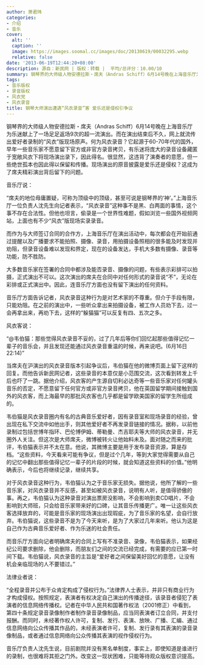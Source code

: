 ```yaml
---
author: 萧君玮
categories:
- 介绍
- 音乐
cover:
  alt: ''
  caption: ''
  image: https://images.soomal.cc/images/doc/20130619/00032295.webp
  relative: false
date: '2013-06-19T12:44:20+08:00'
description: 源自：新民网 | 版权：转载 |  平均/总评分：10.00/10
summary: 钢琴界的大师级人物安德拉斯・席夫（Andras Schiff）6月14号晚在上海音乐厅为乐迷献上了一场足足返场9次的超一流演出。而在演出结束后不久，网上就流传出爱好者录制的“风衣”版现场原声。何为风衣录音？它起源于60-70年代的国外，早年一些音乐家不愿意留下官方或非官方录音拷贝，有乐迷将庞大的录音设备藏匿于宽敞风衣下将现场演出录下……
tags:
- 音乐版权
- 录音版权
- 风衣党
- 风衣录音
title: 钢琴大师演出遭遇“风衣录音”客 爱乐还是侵权引争议
---
```


钢琴界的大师级人物安德拉斯・席夫（Andras Schiff）6月14号晚在上海音乐厅为乐迷献上了一场足足返场9次的超一流演出。而在演出结束后不久，网上就流传出爱好者录制的“风衣”版现场原声。何为风衣录音？它起源于60-70年代的国外，早年一些音乐家不愿意留下官方或非官方录音拷贝，有乐迷将庞大的录音设备藏匿于宽敞风衣下将现场演出录下，因此得名。很显然，这违背了演奏者的意愿，但一些绝世孤本也因此得以保留和传播。现场演出的原音披露是爱乐还是侵权？这成为了席夫精彩演出背后留下的问题。

音乐厅说：

“席夫的地位毋庸置疑，可称为顶级中的顶级，甚至可说是钢琴界的‘神’。”上海音乐厅一位负责人沈先生向记者表示，“风衣录音”这种事不是黑、白两面的事情，这个事不存在合法性。但他也坦言，偷录是一个世界性难题，假如浏览一些国外视频网站，上面也有不少“风衣”版现场实录录音。

而作为与大师签订合同的合作方，上海音乐厅在演出活动中，每次都会在开始前通过提醒以及广播要求不能拍照、摄像、录音，用拍摄设备照相的很多能及时发现并劝阻，但录音设备难以发现和界定，现在的设备发达，手机大多数有摄像、录音等功能，防不胜防。

大多数音乐家在签署的合同中都涉及能否录音、摄像的问题，有些表示彩排可以拍摄，正式演出不可以。这次演出的席夫在合同中对任何形式的录音说“不”，无论在彩排或正式演出中。因此，连音乐厅方面也没有留下演出的任何资料。

音乐厅方面告诉记者，风衣录音这种行为是对艺术家的不尊重。但介于手段有限，只能劝阻。在之前的演出中，一些听众拿出来拍摄设备，被工作人员劝下去，过一会再拿出来，再劝下去，这样的“躲猫猫”可以反复有四、五次之多。

风衣客说：

“@韦伯猫：那些觉得风衣录音不妥的，过了几年后等你们回忆起那些值得记忆一辈子的音乐会，并且发现还能通过风衣录音重温的时候，再来说吧。(6月16日22:14)”

当席夫在沪演出的风衣录音版本引起争议后，韦伯猫在他的微博页面上留下这样的回复。而他告诉新民网记者，这些录音的本意仅是小范围交流，这次看到转发上千后也吓了一跳。据他介绍，风衣客的产生源自切利必达奇等一些音乐家对任何罐头音乐的否定，不愿意留下任何官方或非官方录音拷贝，他在英国留学期间接触到国外的风衣客，而上海最早的那批风衣客也几乎都是留学欧美国家的留学生所组成的。

韦伯猫是风衣录音圈内有名的古典音乐爱好者，因有录音室和现场录音的经验，曾出现在私下交流中如他出手，则其他爱好者不再发录音链接的情况。据称，以前他录制过包括世博年指环、巴伦博伊姆、蒂勒曼、杰吉耶夫等大师的风衣录音，并无圈外人关注。但这次是大师席夫，微博被转火让他始料未及。面对随之而来的批评，韦伯猫表示并不太在意。他说，其微博主要是用于发布录音资源，算是存档。“这些资料，今天看来可能有争议，但是过个几年，等到大家觉得需要从自己的记忆中翻出那些值得记忆一辈子的片段的时候，就会知道这些资料的价值。”他明确表示，今后也将继续记录，继续共享。

对于风衣录音这种行为，韦伯猫认为之于音乐家无损失。据他说，他所了解的一些音乐家，对风衣录音并不反感，甚至如被风衣录音，说明有人听，是值得骄傲的事。再之，韦伯猫认为这种录音对演出票房没影响，不会影响到卖CD唱片，不会影响到大师班，只会给音乐家带来好的口碑，让其音乐传播更广。唯一让这些风衣客选择放弃的，可能是音乐家的现场演出出现瑕疵，为了音乐家的名望，会自行放弃。韦伯猫说，这些录音不是为了今天来听，是为了大家过几年来听。他认为这是自己作为古典音乐爱好者、作为乐迷的社会责任。

而音乐厅方面向记者明确席夫的合同上写有不准录音、录像，韦伯猫表示，如果经纪公司要求删除，他会删除，而朋友们之间的交流已经完成，有需要的应已第一时间下载。韦伯猫说，风衣录音的主旨是“爱好者之间保留美好回忆的意愿，让没有机会亲临现场的人不要错过。”

法律业者说：

“全程录音并公布于众肯定构成了侵权行为。”法律界人士表示，并非只有商业行为才构成侵权。按照规定，表演者有权决定自己演出的传播途径，该录音者侵犯了表演者的信息网络传播权。记者在中华人民共和国著作权法（2001修正）中看到，第四十条规定录音录像制作者制作录音录像制品，应当同表演者订立合同，并支付报酬。而同时，未经著作权人许可，复制、发行、表演、放映、广播、汇编、通过信息网络向公众传播其作品的，未经表演者许可，复制、发行录有其表演的录音录像制品，或者通过信息网络向公众传播其表演的视作侵权行为。

音乐厅负责人沈先生说，目前剧院并没有黑名单制度，事实上，即使知道是谁进行的录制，也很难将其拒之门外。改变这一现状困难，只能等待观众版权意识提高。